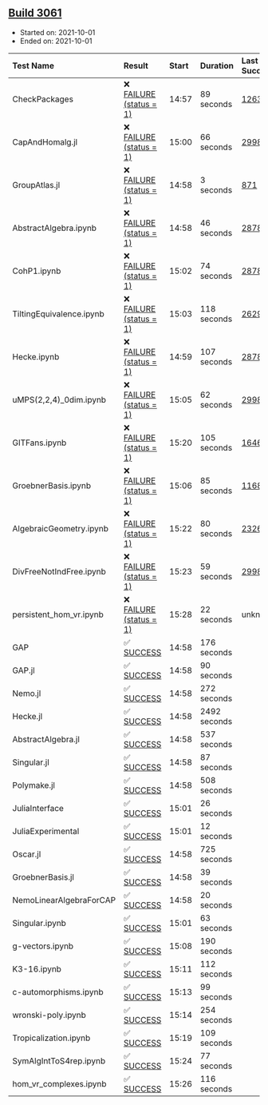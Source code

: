 ## [Build 3061](https://oscarci.mathematik.uni-kl.de/job/oscar-stable/3061/)

* Started on: 2021-10-01
* Ended on: 2021-10-01

| Test Name    | Result | Start | Duration | Last Success | First Failure |
|:-------------|:-------|:------|:---------|:-------------|:--------------|
| CheckPackages | ❌ [FAILURE (status = 1)](https://oscarci.mathematik.uni-kl.de/job/oscar-stable/3061/artifact/logs/build-3061/CheckPackages.log) | 14:57 | 89 seconds | [1263](https://oscarci.mathematik.uni-kl.de/job/oscar-stable/1263/) | [1264](https://oscarci.mathematik.uni-kl.de/job/oscar-stable/1264/) |
| CapAndHomalg.jl | ❌ [FAILURE (status = 1)](https://oscarci.mathematik.uni-kl.de/job/oscar-stable/3061/artifact/logs/build-3061/CapAndHomalg.jl.log) | 15:00 | 66 seconds | [2998](https://oscarci.mathematik.uni-kl.de/job/oscar-stable/2998/) | [2999](https://oscarci.mathematik.uni-kl.de/job/oscar-stable/2999/) |
| GroupAtlas.jl | ❌ [FAILURE (status = 1)](https://oscarci.mathematik.uni-kl.de/job/oscar-stable/3061/artifact/logs/build-3061/GroupAtlas.jl.log) | 14:58 | 3 seconds | [871](https://oscarci.mathematik.uni-kl.de/job/oscar-stable/871/) | [872](https://oscarci.mathematik.uni-kl.de/job/oscar-stable/872/) |
| AbstractAlgebra.ipynb | ❌ [FAILURE (status = 1)](https://oscarci.mathematik.uni-kl.de/job/oscar-stable/3061/artifact/logs/build-3061/AbstractAlgebra.ipynb.log) | 14:58 | 46 seconds | [2878](https://oscarci.mathematik.uni-kl.de/job/oscar-stable/2878/) | [2879](https://oscarci.mathematik.uni-kl.de/job/oscar-stable/2879/) |
| CohP1.ipynb | ❌ [FAILURE (status = 1)](https://oscarci.mathematik.uni-kl.de/job/oscar-stable/3061/artifact/logs/build-3061/CohP1.ipynb.log) | 15:02 | 74 seconds | [2878](https://oscarci.mathematik.uni-kl.de/job/oscar-stable/2878/) | [2879](https://oscarci.mathematik.uni-kl.de/job/oscar-stable/2879/) |
| TiltingEquivalence.ipynb | ❌ [FAILURE (status = 1)](https://oscarci.mathematik.uni-kl.de/job/oscar-stable/3061/artifact/logs/build-3061/TiltingEquivalence.ipynb.log) | 15:03 | 118 seconds | [2629](https://oscarci.mathematik.uni-kl.de/job/oscar-stable/2629/) | [2630](https://oscarci.mathematik.uni-kl.de/job/oscar-stable/2630/) |
| Hecke.ipynb | ❌ [FAILURE (status = 1)](https://oscarci.mathematik.uni-kl.de/job/oscar-stable/3061/artifact/logs/build-3061/Hecke.ipynb.log) | 14:59 | 107 seconds | [2878](https://oscarci.mathematik.uni-kl.de/job/oscar-stable/2878/) | [2879](https://oscarci.mathematik.uni-kl.de/job/oscar-stable/2879/) |
| uMPS(2,2,4)_0dim.ipynb | ❌ [FAILURE (status = 1)](https://oscarci.mathematik.uni-kl.de/job/oscar-stable/3061/artifact/logs/build-3061/uMPS-2-2-4-_0dim.ipynb.log) | 15:05 | 62 seconds | [2998](https://oscarci.mathematik.uni-kl.de/job/oscar-stable/2998/) | [2999](https://oscarci.mathematik.uni-kl.de/job/oscar-stable/2999/) |
| GITFans.ipynb | ❌ [FAILURE (status = 1)](https://oscarci.mathematik.uni-kl.de/job/oscar-stable/3061/artifact/logs/build-3061/GITFans.ipynb.log) | 15:20 | 105 seconds | [1646](https://oscarci.mathematik.uni-kl.de/job/oscar-stable/1646/) | [1647](https://oscarci.mathematik.uni-kl.de/job/oscar-stable/1647/) |
| GroebnerBasis.ipynb | ❌ [FAILURE (status = 1)](https://oscarci.mathematik.uni-kl.de/job/oscar-stable/3061/artifact/logs/build-3061/GroebnerBasis.ipynb.log) | 15:06 | 85 seconds | [1168](https://oscarci.mathematik.uni-kl.de/job/oscar-stable/1168/) | [1169](https://oscarci.mathematik.uni-kl.de/job/oscar-stable/1169/) |
| AlgebraicGeometry.ipynb | ❌ [FAILURE (status = 1)](https://oscarci.mathematik.uni-kl.de/job/oscar-stable/3061/artifact/logs/build-3061/AlgebraicGeometry.ipynb.log) | 15:22 | 80 seconds | [2326](https://oscarci.mathematik.uni-kl.de/job/oscar-stable/2326/) | [2327](https://oscarci.mathematik.uni-kl.de/job/oscar-stable/2327/) |
| DivFreeNotIndFree.ipynb | ❌ [FAILURE (status = 1)](https://oscarci.mathematik.uni-kl.de/job/oscar-stable/3061/artifact/logs/build-3061/DivFreeNotIndFree.ipynb.log) | 15:23 | 59 seconds | [2998](https://oscarci.mathematik.uni-kl.de/job/oscar-stable/2998/) | [2999](https://oscarci.mathematik.uni-kl.de/job/oscar-stable/2999/) |
| persistent_hom_vr.ipynb | ❌ [FAILURE (status = 1)](https://oscarci.mathematik.uni-kl.de/job/oscar-stable/3061/artifact/logs/build-3061/persistent_hom_vr.ipynb.log) | 15:28 | 22 seconds | unknown | unknown |
| GAP | ✅ [SUCCESS](https://oscarci.mathematik.uni-kl.de/job/oscar-stable/3061/artifact/logs/build-3061/GAP.log) | 14:58 | 176 seconds |  |  |
| GAP.jl | ✅ [SUCCESS](https://oscarci.mathematik.uni-kl.de/job/oscar-stable/3061/artifact/logs/build-3061/GAP.jl.log) | 14:58 | 90 seconds |  |  |
| Nemo.jl | ✅ [SUCCESS](https://oscarci.mathematik.uni-kl.de/job/oscar-stable/3061/artifact/logs/build-3061/Nemo.jl.log) | 14:58 | 272 seconds |  |  |
| Hecke.jl | ✅ [SUCCESS](https://oscarci.mathematik.uni-kl.de/job/oscar-stable/3061/artifact/logs/build-3061/Hecke.jl.log) | 14:58 | 2492 seconds |  |  |
| AbstractAlgebra.jl | ✅ [SUCCESS](https://oscarci.mathematik.uni-kl.de/job/oscar-stable/3061/artifact/logs/build-3061/AbstractAlgebra.jl.log) | 14:58 | 537 seconds |  |  |
| Singular.jl | ✅ [SUCCESS](https://oscarci.mathematik.uni-kl.de/job/oscar-stable/3061/artifact/logs/build-3061/Singular.jl.log) | 14:58 | 87 seconds |  |  |
| Polymake.jl | ✅ [SUCCESS](https://oscarci.mathematik.uni-kl.de/job/oscar-stable/3061/artifact/logs/build-3061/Polymake.jl.log) | 14:58 | 508 seconds |  |  |
| JuliaInterface | ✅ [SUCCESS](https://oscarci.mathematik.uni-kl.de/job/oscar-stable/3061/artifact/logs/build-3061/JuliaInterface.log) | 15:01 | 26 seconds |  |  |
| JuliaExperimental | ✅ [SUCCESS](https://oscarci.mathematik.uni-kl.de/job/oscar-stable/3061/artifact/logs/build-3061/JuliaExperimental.log) | 15:01 | 12 seconds |  |  |
| Oscar.jl | ✅ [SUCCESS](https://oscarci.mathematik.uni-kl.de/job/oscar-stable/3061/artifact/logs/build-3061/Oscar.jl.log) | 14:58 | 725 seconds |  |  |
| GroebnerBasis.jl | ✅ [SUCCESS](https://oscarci.mathematik.uni-kl.de/job/oscar-stable/3061/artifact/logs/build-3061/GroebnerBasis.jl.log) | 14:58 | 39 seconds |  |  |
| NemoLinearAlgebraForCAP | ✅ [SUCCESS](https://oscarci.mathematik.uni-kl.de/job/oscar-stable/3061/artifact/logs/build-3061/NemoLinearAlgebraForCAP.log) | 14:58 | 20 seconds |  |  |
| Singular.ipynb | ✅ [SUCCESS](https://oscarci.mathematik.uni-kl.de/job/oscar-stable/3061/artifact/logs/build-3061/Singular.ipynb.log) | 15:01 | 63 seconds |  |  |
| g-vectors.ipynb | ✅ [SUCCESS](https://oscarci.mathematik.uni-kl.de/job/oscar-stable/3061/artifact/logs/build-3061/g-vectors.ipynb.log) | 15:08 | 190 seconds |  |  |
| K3-16.ipynb | ✅ [SUCCESS](https://oscarci.mathematik.uni-kl.de/job/oscar-stable/3061/artifact/logs/build-3061/K3-16.ipynb.log) | 15:11 | 112 seconds |  |  |
| c-automorphisms.ipynb | ✅ [SUCCESS](https://oscarci.mathematik.uni-kl.de/job/oscar-stable/3061/artifact/logs/build-3061/c-automorphisms.ipynb.log) | 15:13 | 99 seconds |  |  |
| wronski-poly.ipynb | ✅ [SUCCESS](https://oscarci.mathematik.uni-kl.de/job/oscar-stable/3061/artifact/logs/build-3061/wronski-poly.ipynb.log) | 15:14 | 254 seconds |  |  |
| Tropicalization.ipynb | ✅ [SUCCESS](https://oscarci.mathematik.uni-kl.de/job/oscar-stable/3061/artifact/logs/build-3061/Tropicalization.ipynb.log) | 15:19 | 109 seconds |  |  |
| SymAlgIntToS4rep.ipynb | ✅ [SUCCESS](https://oscarci.mathematik.uni-kl.de/job/oscar-stable/3061/artifact/logs/build-3061/SymAlgIntToS4rep.ipynb.log) | 15:24 | 77 seconds |  |  |
| hom_vr_complexes.ipynb | ✅ [SUCCESS](https://oscarci.mathematik.uni-kl.de/job/oscar-stable/3061/artifact/logs/build-3061/hom_vr_complexes.ipynb.log) | 15:26 | 116 seconds |  |  |

